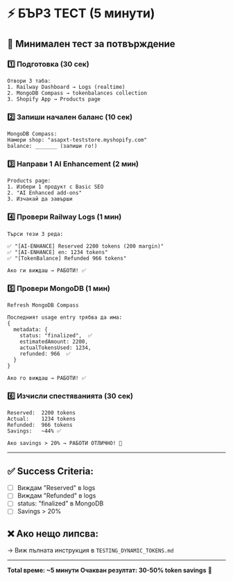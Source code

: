 # ⚡ БЪРЗ ТЕСТ (5 минути)

## 🎯 Минимален тест за потвърждение

### 1️⃣ Подготовка (30 сек)
```
Отвори 3 таба:
1. Railway Dashboard → Logs (realtime)
2. MongoDB Compass → tokenbalances collection
3. Shopify App → Products page
```

### 2️⃣ Запиши начален баланс (10 сек)
```
MongoDB Compass:
Намери shop: "asapxt-teststore.myshopify.com"
balance: _______ (запиши го!)
```

### 3️⃣ Направи 1 AI Enhancement (2 мин)
```
Products page:
1. Избери 1 продукт с Basic SEO
2. "AI Enhanced add-ons"
3. Изчакай да завърши
```

### 4️⃣ Провери Railway Logs (1 мин)
```
Търси тези 3 реда:

✅ "[AI-ENHANCE] Reserved 2200 tokens (200 margin)"
✅ "[AI-ENHANCE] en: 1234 tokens"
✅ "[TokenBalance] Refunded 966 tokens"

Ако ги виждаш → РАБОТИ! ✅
```

### 5️⃣ Провери MongoDB (1 мин)
```
Refresh MongoDB Compass

Последният usage entry трябва да има:
{
  metadata: {
    status: "finalized",  ✅
    estimatedAmount: 2200,
    actualTokensUsed: 1234,
    refunded: 966  ✅
  }
}

Ако го виждаш → РАБОТИ! ✅
```

### 6️⃣ Изчисли спестяванията (30 сек)
```
Reserved:  2200 tokens
Actual:    1234 tokens
Refunded:  966 tokens
Savings:   ~44% ✅

Ако savings > 20% → РАБОТИ ОТЛИЧНО! 🎉
```

---

## ✅ Success Criteria:
- [ ] Виждам "Reserved" в logs
- [ ] Виждам "Refunded" в logs
- [ ] status: "finalized" в MongoDB
- [ ] Savings > 20%

## ❌ Ако нещо липсва:
→ Виж пълната инструкция в `TESTING_DYNAMIC_TOKENS.md`

---

**Total време: ~5 минути**
**Очакван резултат: 30-50% token savings** 🚀

